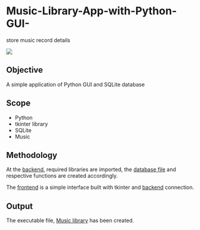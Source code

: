 # Music-Library-App-with-Python-GUI-
store music record details

![](music_app.gif)

## Objective

A simple application of Python GUI and SQLite database

## Scope

- Python
- tkinter library
- SQLite
- Music

## Methodology

At the [backend](https://github.com/gregoryoffodum/Music-Library-App-with-Python-GUI-/blob/master/backend.py), required libraries are imported, the [database file](https://github.com/gregoryoffodum/Music-Library-App-with-Python-GUI-/blob/master/music.db) and respective functions are created accordingly.

The [frontend](https://github.com/gregoryoffodum/Music-Library-App-with-Python-GUI-/blob/master/frontend.py) is a simple interface built with tkinter and [backend](https://github.com/gregoryoffodum/Music-Library-App-with-Python-GUI-/blob/master/backend.py) connection.

## Output

The executable file, [Music library](https://github.com/gregoryoffodum/Music-Library-App-with-Python-GUI-/blob/master/dist/frontend.exe) has been created.
